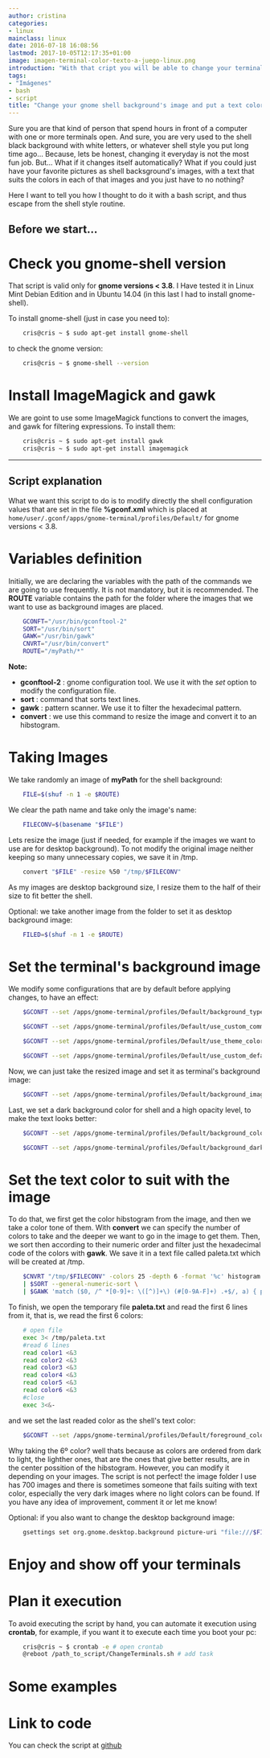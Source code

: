 ```yaml
---
author: cristina
categories:
- linux
mainclass: linux
date: 2016-07-18 16:08:56
lastmod: 2017-10-05T12:17:35+01:00
image: imagen-terminal-color-texto-a-juego-linux.png
introduction: "With that cript you will be able to change your terminal's background and text color, to one that suits the background"
tags:
- "Imágenes"
- bash
- script
title: "Change your gnome shell background's image and put a text color that suits, automatically"
---
```


Sure you are that kind of person that spend hours in front of a computer with one or more terminals open. And sure, you are very used to the shell black background with white letters, or whatever shell style you put long time ago... Because, lets be honest, changing it everyday is not the most fun job. But... What if it changes itself automatically? What if you could just have your favorite pictures as shell backsground's images, with a text that suits the colors in each of that images and you just have to no nothing? 

<!--more--><!--ad-->

Here I want to tell you how I thought to do it with a bash script, and thus escape from the shell style routine.

Before we start...
-------------

# Check you gnome-shell version

That script is valid only for **gnome versions < 3.8**. I Have tested it in Linux Mint Debian Edition and in Ubuntu 14.04 (in this last I had to install gnome-shell). 

To install gnome-shell (just in case you need to):

```bash
    cris@cris ~ $ sudo apt-get install gnome-shell
```

to check the gnome version:

```bash
    cris@cris ~ $ gnome-shell --version
```

# Install ImageMagick and gawk

We are goint to use some ImageMagick functions to convert the images, and gawk for filtering expressions. To install them:

```bash
    cris@cris ~ $ sudo apt-get install gawk
    cris@cris ~ $ sudo apt-get install imagemagick
```

-------------

Script explanation
-------------

What we want this script to do is to modify directly the shell configuration values that are set in the file **%gconf.xml** which is placed at `home/user/.gconf/apps/gnome-terminal/profiles/Default/` for gnome versions < 3.8.

# Variables definition

Initially, we are declaring the variables with the path of the commands we are going to use frequently. It is not mandatory, but it is recommended. The **ROUTE** variable contains the path for the folder where the images that we want to use as background images are placed. 

```bash
    GCONFT="/usr/bin/gconftool-2"
    SORT="/usr/bin/sort"
    GAWK="/usr/bin/gawk"
    CNVRT="/usr/bin/convert"
    ROUTE="/myPath/*"
```

**Note:**

- **gconftool-2** : gnome configuration tool. We use it with the *set* option to modify the configuration file.
- **sort** : command that sorts text lines.
- **gawk** : pattern scanner. We use it to filter the hexadecimal pattern.
- **convert** : we use this command to resize the image and convert it to an hibstogram.

# Taking Images

We take randomly an image of **myPath** for the shell background:


```bash
    FILE=$(shuf -n 1 -e $ROUTE)
```

We clear the path name and take only the image's name:

```bash
    FILECONV=$(basename "$FILE")
```

Lets resize the image (just if needed, for example if the images we want to use are for desktop background). To not modify the original image neither keeping so many unnecessary copies, we save it in /tmp.

```bash
    convert "$FILE" -resize %50 "/tmp/$FILECONV"
```

As my images are desktop background size, I resize them to the half of their size to fit better the shell.

Optional: we take another image from the folder to set it as desktop background image:

```bash
    FILED=$(shuf -n 1 -e $ROUTE)
```

# Set the terminal's background image

We modify some configurations that are by default before applying changes, to have an effect:

```bash
    $GCONFT --set /apps/gnome-terminal/profiles/Default/background_type --type string "image" #solido por defecto

    $GCONFT --set /apps/gnome-terminal/profiles/Default/use_custom_command --type bool "false"

    $GCONFT --set /apps/gnome-terminal/profiles/Default/use_theme_colors --type bool "false"

    $GCONFT --set /apps/gnome-terminal/profiles/Default/use_custom_default_size --type bool "true"
```

Now, we can just take the resized image and set it as terminal's background image:

```bash
    $GCONFT --set /apps/gnome-terminal/profiles/Default/background_image --type string "/tmp/$FILECONV"
```
Last, we set a dark background color for shell and a high opacity level, to make the text looks better:

```bash
    $GCONFT --set /apps/gnome-terminal/profiles/Default/background_color --type string "#181824243131"

    $GCONFT --set /apps/gnome-terminal/profiles/Default/background_darkness --type float "0.78"
```

# Set the text color to suit with the image

To do that, we first get the color hibstogram from the image, and then we take a color tone of them. With **convert** we can specify the number of colors to take and the deeper we want to go in the image to get them. Then, we sort then according to their numeric order and filter just the hexadecimal code of the colors with **gawk**. We save it in a text file called paleta.txt which will be created at /tmp.

```bash
    $CNVRT "/tmp/$FILECONV" -colors 25 -depth 6 -format '%c' histogram:info:- \
    | $SORT --general-numeric-sort \
    | $GAWK 'match ($0, /^ *[0-9]+: \([^)]+\) (#[0-9A-F]+) .+$/, a) { print a[1] }' > "/tmp/paleta.txt"
```

To finish, we open the temporary file **paleta.txt** and read the first 6 lines from it, that is, we read the first 6 colors:

```bash
    # open file
    exec 3< /tmp/paleta.txt
    #read 6 lines
    read color1 <&3
    read color2 <&3
    read color3 <&3
    read color4 <&3
    read color5 <&3
    read color6 <&3
    #close
    exec 3<&-
```

and we set the last readed color as the shell's text color:

```bash
    $GCONFT --set /apps/gnome-terminal/profiles/Default/foreground_color --type string "$color6"
```

Why taking the 6º color? well thats because as colors are ordered from dark to light, the lighther ones, that are the ones that give better results, are in the center possition of the hibstogram. However, you can modify it depending on your images. The script is not perfect! the image folder I use has 700 images and there is sometimes someone that fails suiting with text color, especially the very dark images where no light colors can be found. If you have any idea of improvement, comment it or let me know!

Optional: if you also want to change the desktop background image:

```bash
    gsettings set org.gnome.desktop.background picture-uri "file:///$FILED"
```

# Enjoy and show off your terminals

# Plan it execution

To avoid executing the script by hand, you can automate it execution using **crontab**, for example, if you want it to execute each time you boot your pc:

```bash
    cris@cris ~ $ crontab -e # open crontab
    @reboot /path_to_script/ChangeTerminals.sh # add task
```

# Some examples

<figure>
    <amp-img sizes="(min-width: 656px) 656px, 100vw" on="tap:lightbox1" role="button" tabindex="0" layout="responsive" src="/img/imagen-terminal-color-texto-a-juego-linux2.png" alt="imagen-terminal-color-texto-a-juego-linux2" title="Ejemplo 1" width="656px" height="386px" />
</figure>
<figure>
    <amp-img sizes="(min-width: 650px) 650px, 100vw" on="tap:lightbox1" role="button" tabindex="0" layout="responsive" src="/img/imagen-terminal-color-texto-a-juego-linux3.png" alt="imagen-terminal-color-texto-a-juego-linux2" title="Ejemplo 1" width="650px" height="386px" />
</figure>
<figure>
    <amp-img sizes="(min-width: 656px) 656px, 100vw" on="tap:lightbox1" role="button" tabindex="0" layout="responsive" src="/img/imagen-terminal-color-texto-a-juego-linux4.png" alt="imagen-terminal-color-texto-a-juego-linux2" title="Ejemplo 1" width="656px" height="385px" />
</figure>
<figure>
    <amp-img sizes="(min-width: 1003px) 1003px, 100vw" on="tap:lightbox1" role="button" tabindex="0" layout="responsive" src="/img/imagen-terminal-color-texto-a-juego-linux5.png" alt="imagen-terminal-color-texto-a-juego-linux2" title="Ejemplo 1" width="1003px" height="581px" />
</figure>

# Link to code

You can check the script at [github](https://github.com/CristinaHG/My-TerminalsBacgroundSetter "My Terminals Background Setter Repository ")

